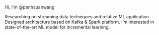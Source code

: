 Hi, I’m @penhsuanwang  

Researching on streaming data techniques and relative ML application.  
Designed architecture based on Kafka & Spark platform. 
I’m interested in state-of-the-art ML model for incremental learning.


<!---
PenHsuanWang/PenHsuanWang is a ✨ special ✨ repository because its `README.md` (this file) appears on your GitHub profile.
You can click the Preview link to take a look at your changes.
--->
